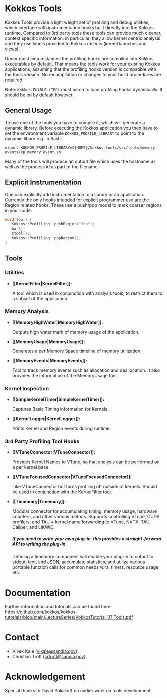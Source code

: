

# Kokkos Tools

Kokkos Tools provide a light weight set of profiling and debug utilities, which interface with instrumentation hooks built directly into the Kokkos runtime. Compared to 3rd party tools these tools can provide much cleaner, context specific information: in particular, they allow kernel centric analysis and they use labels provided to Kokkos objects (kernel launches and views).

Under most circumstances the profiling hooks are compiled into Kokkos executables by default. That means the tools work for your existing Kokkos applications, assuming that the profiling hooks version is compatible with the tools version. No recompilation or changes to your build procedures are required.

Note: `Kokkos_ENABLE_LIBDL` must be on to load profiling hooks dynamically. It should be on by default however.

## General Usage

To use one of the tools you have to compile it, which will generate a dynamic library. Before executing the Kokkos application you then have to set the environment variable `KOKKOS_PROFILE_LIBRARY` to point to the dynamic libary e.g. in Bash:
```
export KOKKOS_PROFILE_LIBRARY=${HOME}/kokkos-tools/src/tools/memory-events/kp_memory_event.so
```

Many of the tools will produce an output file which uses the hostname as well as the process id as part of the filename. 

## Explicit Instrumentation

One can explicitly add instrumentation to a library or an application. Currently the only hooks intended for explicit programmer use are the Region related hooks. These use a push/pop model to mark coarser regions in your code.

```c++
void foo() {
   Kokkos::Profiling::pushRegion("foo");
   bar();
   stool();
   Kokkos::Profiling::popRegion();
}
```

## Tools

### Utilities

+ **[[KernelFilter|KernelFilter]]:**

    A tool which is used in conjunction with analysis tools, to restrict them to a subset of the application.

### Memory Analysis
+ **[[MemoryHighWater|MemoryHighWater]]:**

    Outputs high water mark of memory usage of the application.

+ **[[MemoryUsage|MemoryUsage]]:**

    Generates a per Memory Space timeline of memory utilization. 

+ **[[MemoryEvents|MemoryEvents]]:** 

    Tool to track memory events such as allocation and deallocation. It also provides the information of the MemoryUsage tool.

### Kernel Inspection
+ **[[SimpleKernelTimer|SimpleKernelTimer]]:**

    Captures Basic Timing information for Kernels.

+ **[[KernelLogger|KernelLogger]]:**

    Prints Kernel and Region events during runtime.

### 3rd Party Profiling Tool Hooks
+ **[[VTuneConnector|VTuneConnector]]:**
    
    Provides Kernel Names to VTune, so that analysis can be performed on a per kernel base.

+ **[[VTuneFocusedConnector|VTuneFocusedConnector]]:**
    
    Like VTuneConnector but turns profiling off outside of kernels. Should be used in conjunction with the KernelFilter tool. 

+ **[[Timemory|Timemory]]:**

    Modular connector for accumulating timing, memory usage, hardware counters, and other various metrics.
    Supports controlling VTune, CUDA profilers, and TAU + kernel name forwarding to VTune, NVTX, TAU,
    Caliper, and LIKWID.

    #####  If you need to write your own plug-in, this provides a straight-forward API to writing the plug-in.

    Defining a timemory component will enable your plug-in to output to stdout, text, and JSON, 
    accumulate statistics, and utilize various portable function calls for common needs w.r.t. timers,
    resource usage, etc. 


# Documentation

Further information and tutorials can be found here: https://github.com/kokkos/kokkos-tutorials/blob/main/LectureSeries/KokkosTutorial_07_Tools.pdf


# Contact 

* Vivek Kale (vlkale@sandia.gov)
* Christian Trott (crtrott@sandia.gov)

# Acknowledgement

Special thanks to David Poliakoff on earlier work on tools development.
